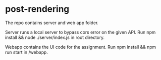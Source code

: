 # post-rendering

The repo contains server and web app folder.

Server runs a local server to bypass cors error on the given API.
Run npm install && node ./server/index.js in root directory.

Webapp contains the UI code for the assignment.
Run npm install && npm run start in /webapp.
